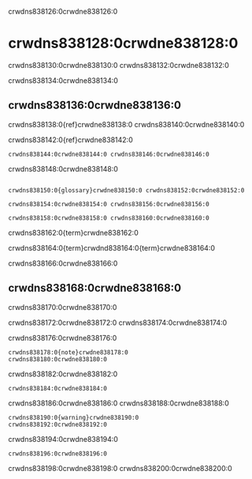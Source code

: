 crwdns838126:0crwdne838126:0
# crwdns838128:0crwdne838128:0

crwdns838130:0crwdne838130:0 crwdns838132:0crwdne838132:0

crwdns838134:0crwdne838134:0
## crwdns838136:0crwdne838136:0

crwdns838138:0{ref}crwdne838138:0 crwdns838140:0crwdne838140:0

crwdns838142:0{ref}crwdne838142:0

```
crwdns838144:0crwdne838144:0 crwdns838146:0crwdne838146:0
```

crwdns838148:0crwdne838148:0
```

crwdns838150:0{glossary}crwdne838150:0 crwdns838152:0crwdne838152:0

crwdns838154:0crwdne838154:0 crwdns838156:0crwdne838156:0

crwdns838158:0crwdne838158:0 crwdns838160:0crwdne838160:0

```

crwdns838162:0{term}crwdne838162:0

crwdns838164:0{term}crwdnd838164:0{term}crwdne838164:0

crwdns838166:0crwdne838166:0
## crwdns838168:0crwdne838168:0

crwdns838170:0crwdne838170:0

crwdns838172:0crwdne838172:0 crwdns838174:0crwdne838174:0

crwdns838176:0crwdne838176:0

````
crwdns838178:0{note}crwdne838178:0
crwdns838180:0crwdne838180:0
````
crwdns838182:0crwdne838182:0

```{note}
crwdns838184:0crwdne838184:0
```

crwdns838186:0crwdne838186:0 crwdns838188:0crwdne838188:0

````
crwdns838190:0{warning}crwdne838190:0
crwdns838192:0crwdne838192:0
````
crwdns838194:0crwdne838194:0

```{warning}
crwdns838196:0crwdne838196:0
```

crwdns838198:0crwdne838198:0 crwdns838200:0crwdne838200:0
